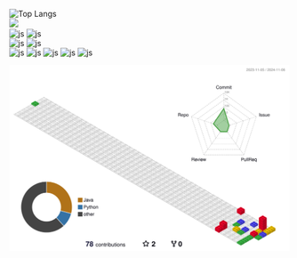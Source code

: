 
![Top Langs](https://github-readme-stats.vercel.app/api/top-langs/?username=ParkerQH&layout=donut)<br>
<a href="https://hits.seeyoufarm.com"><img src="https://hits.seeyoufarm.com/api/count/incr/badge.svg?url=https%3A%2F%2Fgithub.com%2FParkerQH&count_bg=%2330B1FF&title_bg=%23555555&icon=&icon_color=%23E7E7E7&title=hits&edge_flat=false"/></a><br>
![js](https://img.shields.io/badge/Gmail-D14836?style=for-the-badge&logo=gmail&logoColor=white)
![js](https://img.shields.io/badge/WeChat-07C160?style=for-the-badge&logo=wechat&logoColor=white)<br>
![js](https://img.shields.io/badge/Notion-000000?style=for-the-badge&logo=notion&logoColor=white)
![js](https://img.shields.io/badge/GitHub-100000?style=for-the-badge&logo=github&logoColor=white)<br>
![js](https://img.shields.io/badge/C-00599C?style=for-the-badge&logo=c&logoColor=white)
![js](https://img.shields.io/badge/Java-ED8B00?style=for-the-badge&logo=openjdk&logoColor=white)
![js](https://img.shields.io/badge/HTML-239120?style=for-the-badge&logo=html5&logoColor=white)
![js](https://img.shields.io/badge/HTML5-E34F26?style=for-the-badge&logo=html5&logoColor=white)
![js](https://img.shields.io/badge/Oracle-F80000?style=for-the-badge&logo=Oracle&logoColor=white)

<!-- 3D 잔디 이미지 -->
![](./profile-3d-contrib/profile-gitblock.svg)


